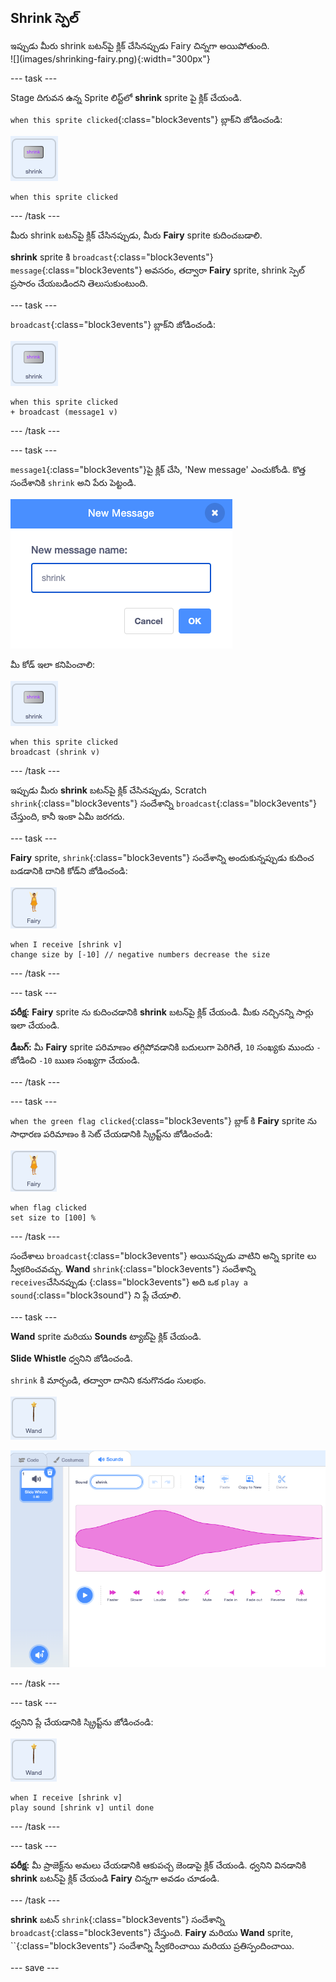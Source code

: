 ## Shrink స్పెల్

<div style="display: flex; flex-wrap: wrap">
<div style="flex-basis: 200px; flex-grow: 1; margin-right: 15px;">
ఇప్పుడు మీరు shrink బటన్‌పై క్లిక్ చేసినప్పుడు Fairy చిన్నగా అయిపోతుంది.
</div>
<div>
![](images/shrinking-fairy.png){:width="300px"}
</div>
</div>

--- task ---

Stage దిగువన ఉన్న Sprite లిస్ట్‌లో **shrink** sprite పై క్లిక్ చేయండి.

`when this sprite clicked`{:class="block3events"} బ్లాక్‌ని జోడించండి:

![](images/shrink-icon.png)

```blocks3
when this sprite clicked
```

--- /task ---

మీరు shrink బటన్‌పై క్లిక్ చేసినప్పుడు, మీరు **Fairy** sprite కుదించబడాలి.

**shrink** sprite కి `broadcast`{:class="block3events"} `message`{:class="block3events"} అవసరం, తద్వారా **Fairy** sprite, shrink స్పెల్ ప్రసారం చేయబడిందని తెలుసుకుంటుంది.

--- task ---

`broadcast`{:class="block3events"} బ్లాక్‌ని జోడించండి:

![](images/shrink-icon.png)

```blocks3
when this sprite clicked
+ broadcast (message1 v)
```

--- /task ---

--- task ---

`message1`{:class="block3events"}పై క్లిక్ చేసి, 'New message' ఎంచుకోండి. కొత్త సందేశానికి `shrink` అని పేరు పెట్టండి.

![Shrinkతో కొత్త సందేశ డైలాగ్ నమోదు చేయబడింది.](images/new-message.png)

మీ కోడ్ ఇలా కనిపించాలి:

![](images/shrink-icon.png)

```blocks3
when this sprite clicked
broadcast (shrink v)
```

--- /task ---

ఇప్పుడు మీరు **shrink** బటన్‌పై క్లిక్ చేసినప్పుడు, Scratch `shrink`{:class="block3events"} సందేశాన్ని `broadcast`{:class="block3events"} చేస్తుంది, కానీ ఇంకా ఏమీ జరగదు.

--- task ---

**Fairy** sprite, `shrink`{:class="block3events"} సందేశాన్ని అందుకున్నప్పుడు కుదించ బడడానికి దానికి కోడ్‌ని జోడించండి:

![](images/fairy-icon.png)

```blocks3
when I receive [shrink v]
change size by [-10] // negative numbers decrease the size
```

--- /task ---

--- task ---

**పరీక్ష:** **Fairy** sprite ను కుదించడానికి **shrink** బటన్‌పై క్లిక్ చేయండి. మీకు నచ్చినన్ని సార్లు ఇలా చేయండి.

**డీబగ్:** మీ **Fairy** sprite పరిమాణం తగ్గిపోవడానికి బదులుగా పెరిగితే, `10` సంఖ్యకు ముందు `-` జోడించి `-10` ఋణ సంఖ్యగా చేయండి.

--- /task ---

--- task ---

`when the green flag clicked`{:class="block3events"} బ్లాక్ కి **Fairy** sprite ను సాధారణ పరిమాణం కి సెట్ చేయడానికి స్క్రిప్ట్‌ను జోడించండి:

![](images/fairy-icon.png)

```blocks3
when flag clicked
set size to [100] %
```

--- /task ---

సందేశాలు `broadcast`{:class="block3events"} అయినప్పుడు వాటిని అన్ని sprite లు స్వీకరించవచ్చు. **Wand** `shrink`{:class="block3events"} సందేశాన్ని `receives`చేసినప్పుడు {:class="block3events"} అది ఒక `play a sound`{:class="block3sound"} ని ప్లే చేయాలి.

--- task ---

**Wand** sprite మరియు **Sounds** ట్యాబ్‌పై క్లిక్ చేయండి.

**Slide Whistle** ధ్వనిని జోడించండి.

`shrink` కి మార్చండి, తద్వారా దానిని కనుగొనడం సులభం.

![](images/wand-sprite-icon.png)

![Sound ప్రాపెర్టీలో, shrink అని పేరు మార్చబడిన slide whistle ధ్వని బోడించబడిన Sound ట్యాబ్.](images/slide-whistle.png)

--- /task ---

--- task ---

ధ్వనిని ప్లే చేయడానికి స్క్రిప్ట్‌ను జోడించండి:

![](images/wand-sprite-icon.png)

```blocks3
when I receive [shrink v]
play sound [shrink v] until done

```

--- /task ---

--- task ---

**పరీక్ష:** మీ ప్రాజెక్ట్‌ను అమలు చేయడానికి ఆకుపచ్చ జెండాపై క్లిక్ చేయండి. ధ్వనిని వినడానికి **shrink** బటన్‌పై క్లిక్ చేయండి **Fairy** చిన్నగా అవడం చూడండి.

--- /task ---

**shrink** బటన్ `shrink`{:class="block3events"} సందేశాన్ని `broadcast`{:class="block3events"} చేస్తుంది. **Fairy** మరియు **Wand** sprite, ``{:class="block3events"} సందేశాన్ని స్వీకరించాయి మరియు ప్రతిస్పందించాయి.

--- save ---
